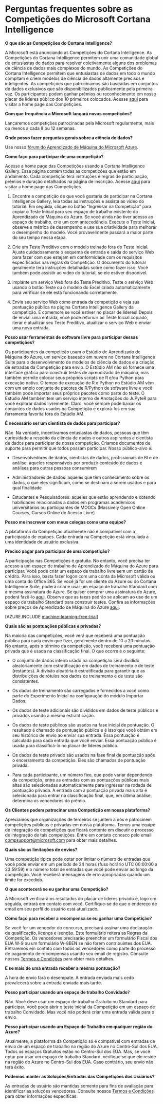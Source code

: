 <properties
	pageTitle="Perguntas frequentes sobre as Competições do Cortana Intelligence | Microsoft Azure"
	description="Perguntas frequentes sobre as Competições do Microsoft Cortana Intelligence."
	services="machine-learning"
	documentationCenter=""
	authors="hning86"
	manager="paulettm"
	editor="cgronlun"/>

<tags
	ms.service="machine-learning"
	ms.workload="data-services"
	ms.tgt_pltfrm="na"
	ms.devlang="na"
	ms.topic="article"
	ms.date="03/11/2016"
	ms.author="haining;chlovel;garye"/>

# Perguntas frequentes sobre as Competições do Microsoft Cortana Intelligence

**O que são as Competições do Cortana Intelligence?**

A Microsoft está anunciando as Competições do Cortana Intelligence. As Competições do Cortana Intelligence permitem unir uma comunidade global de entusiastas de dados para resolver coletivamente alguns dos problemas de ciência de dados mais complexos do mundo. As Competições do Cortana Intelligence permitem que entusiastas de dados em todo o mundo compitam e criem modelos de ciência de dados altamente precisos e inteligentes. As competições que patrocinamos são baseadas em conjuntos de dados exclusivos que são disponibilizados publicamente pela primeira vez. Os participantes podem ganhar prêmios ou reconhecimento em nosso placar de líderes público dos 10 primeiros colocados. Acesse [aqui](http://aka.ms/CIComp) para visitar a home page das Competições.

**Com que frequência a Microsoft lançará novas competições?**

Lançaremos competições patrocinadas pela Microsoft regularmente, mais ou menos a cada 8 ou 12 semanas.

**Onde posso fazer perguntas gerais sobre a ciência de dados?**

Use nosso [fórum do Aprendizado de Máquina do Microsoft Azure](https://social.msdn.microsoft.com/forums/azure/home?forum=MachineLearning).

**Como faço para participar de uma competição?**

Acesse a home page das Competições usando a Cortana Intelligence Gallery. Essa página contém todas as competições que estão em andamento. Cada competição terá instruções e regras de participação, prêmios e duração detalhados na página de inscrição. Acesse [aqui](http://aka.ms/CIComp) para visitar a home page das Competições.

1. Encontre a competição de que você gostaria de participar na Cortana Intelligence Gallery, leia todas as instruções e assista ao vídeo do tutorial. Em seguida, clique no botão "Ingressar na Competição" para copiar o Teste Inicial para seu espaço de trabalho existente do Aprendizado de Máquina do Azure. Se você ainda não tiver acesso ao espaço de trabalho, crie um com antecedência. Execute o Teste Inicial, observe a métrica de desempenho e use sua criatividade para melhorar o desempenho do modelo. Você provavelmente passará a maior parte do seu tempo nessa etapa.   

2. Crie um Teste Preditivo com o modelo treinado fora do Teste Inicial. Ajuste cuidadosamente o esquema de entrada e saída do serviço Web para fazer com que estejam em conformidade com os requisitos especificados nas regras da Competição. O documento do tutorial geralmente terá instruções detalhadas sobre como fazer isso. Você também pode assistir ao vídeo do tutorial, se ele estiver disponível.

3. Implante um serviço Web fora do Teste Preditivo. Teste o serviço Web usando o botão Teste ou o modelo do Excel criado automaticamente para verificar se ele está funcionando corretamente.

4. Envie seu serviço Web como entrada da competição e veja sua pontuação pública na página Cortana Intelligence Gallery da competição. E comemore se você estiver no placar de líderes! Depois de enviar uma entrada, você pode retornar ao Teste Inicial copiado, iterar e atualizar seu Teste Preditivo, atualizar o serviço Web e enviar uma nova entrada.

**Posso usar ferramentas de software livre para participar dessas competições?**

Os participantes da competição usam o Estúdio de Aprendizado de Máquina do Azure, um serviço baseado em nuvem no Cortana Intelligence Suite para o desenvolvimento de modelos de ciência de dados e a criação de entradas da Competição para envio. O Estúdio AM não só fornece uma interface gráfica para construir testes de aprendizado de máquina, mas também permite colocar seus próprios scripts de R e/ou Python para execução nativa. O tempo de execução de R e Python no Estúdio AM vêm com um amplo conjunto de pacotes de R/Python de software livre e você também pode importar seus próprios pacotes como parte do teste. O Estúdio AM também tem um serviço interno de Anotações do JuPyteR para você explorar dados livremente. Claro, você sempre pode baixar os conjuntos de dados usados na Competição e explorá-los em sua ferramenta favorita fora do Estúdio AM.

**É necessário ser um cientista de dados para participar?**

Não. Na verdade, incentivamos entusiastas de dados, pessoas que têm curiosidade a respeito da ciência de dados e outros aspirantes a cientista de dados para participar de nossa competição. Criamos documentos de suporte para permitir que todos possam participar. Nosso público-alvo é:

* Desenvolvedores de dados, cientistas de dados, profissionais de BI e de análise: aqueles responsáveis por produzir conteúdo de dados e análises para outras pessoas consumirem

* Administradores de dados: aqueles que têm conhecimento sobre os dados, o que eles significam, como se destinam a serem usados e para qual finalidade

* Estudantes e Pesquisadores: aqueles que estão aprendendo e obtendo habilidades relacionadas a dados em programas acadêmicos universitários ou participantes de MOOCs (Massively Open Online Courses, Cursos Online de Acesso Livre)


**Posso me inscrever com meus colegas como uma equipe?**

A plataforma da Competição atualmente não é compatível com a participação de equipes. Cada entrada na Competição está vinculada a uma identidade de usuário exclusiva.

**Preciso pagar para participar de uma competição?**

A participação nas Competições é gratuita. No entanto, você precisa ter acesso a um espaço de trabalho de Aprendizado de Máquina do Azure para participar. Você pode criar um espaço de trabalho livre sem um cartão de crédito. Para isso, basta fazer logon com uma conta da Microsoft válida ou uma conta do Office 365. Se você já for um cliente do Azure ou do Cortana Intelligence Suite, poderá criar e usar um espaço de trabalho Standard com a mesma assinatura do Azure. Se quiser comprar uma assinatura do Azure, poderá fazê-lo [aqui](https://azure.microsoft.com/pricing). Observe que as taxas padrão se aplicam ao uso de um espaço de trabalho Standard para construir testes. Confira as informações sobre preços de Aprendizado de Máquina do Azure [aqui](https://azure.microsoft.com/pricing/details/machine-learning/).

[AZURE.INCLUDE [machine-learning-free-trial](../../includes/machine-learning-free-trial.md)]

**Quais são as pontuações públicas e privadas?**

Na maioria das competições, você verá que receberá uma pontuação pública para cada envio que fizer, geralmente dentro de 10 a 20 minutos. No entanto, após o término da competição, você receberá uma pontuação privada que é usada na classificação final. O que ocorre é o seguinte:

* O conjunto de dados inteiro usado na competição será dividido aleatoriamente com estratificação em dados de treinamento e de teste (restantes). A divisão aleatória é estratificada para garantir que as distribuições de rótulos nos dados de treinamento e de teste são consistentes.
 
* Os dados de treinamento são carregados e fornecidos a você como parte do Experimento Inicial na configuração do módulo Importar Dados.

* Os dados de teste adicionais são divididos em dados de teste públicos e privados usando a mesma estratificação.

* Os dados de teste públicos são usados na fase inicial de pontuação. O resultado é chamado de pontuação pública e é isso que você obtém em seu histórico de envio ao enviar sua entrada. Essa pontuação é calculada para cada entrada que você enviar. Essa pontuação pública é usada para classificá-lo no placar de líderes público.

* Os dados de teste privado são usados na fase final de pontuação após o encerramento da competição. Eles são chamados de pontuação privada.

* Para cada participante, um número fixo, que pode variar dependendo da competição, entre as entradas com as pontuações públicas mais altas são selecionadas automaticamente para ingressar na rodada de pontuação privada. A entrada com a pontuação privada mais alta é selecionada para entrar na classificação final, que, em última análise, determina os vencedores do prêmio.

**Os Clientes podem patrocinar uma Competição em nossa plataforma?**

Apreciamos que organizações de terceiros se juntem a nós e patrocinem competições públicas e privadas em nossa plataforma. Temos uma equipe de integração de competições que ficará contente em discutir o processo de integração de tais competições. Entre em contato conosco pelo email [compsupport@microsoft.com](mailto:compsupport@microsoft.com) para obter mais detalhes.

**Quais são as limitações de envios?**

Uma competição típica pode optar por limitar o número de entradas que você pode enviar em um período de 24 horas (fuso horário UTC 00:00:00 a 23:59:59) e o número total de entradas que você pode enviar ao longo da competição. Você receberá mensagens de erro apropriadas quando um limite for excedido.

**O que acontecerá se eu ganhar uma Competição?**

A Microsoft verificará os resultados do placar de líderes privado e, logo em seguida, entrará em contato com você. Certifique-se de que o endereço de email em seu perfil do usuário está atualizado.

**Como faço para receber a recompensa se eu ganhar uma Competição?**

Se você for um vencedor do concurso, precisará assinar uma declaração de qualificação, licença e isenção. Este formulário reitera as Regras da Competição. Os vencedores precisarão preencher um formulário Fiscal dos EUA W-9 ou um formulário W-8BEN se não forem contribuintes dos EUA. Entraremos em contato com todos os vencedores como parte do processo de pagamento de recompensas usando seu email de registro. Consulte nossos [Termos e Condições](http://aka.ms/comptermsandconditions) para obter mais detalhes.

**E se mais de uma entrada receber a mesma pontuação?**

A hora de envio fará o desempate. A entrada enviada mais cedo prevalecerá sobre a entrada enviada mais tarde.

**Posso participar usando um espaço de trabalho Convidado?**

Não. Você deve usar um espaço de trabalho Gratuito ou Standard para participar. Você pode abrir o teste inicial da Competição em um espaço de trabalho Convidado. Mas você não poderá criar uma entrada válida para o envio.

**Posso participar usando um Espaço de Trabalho em qualquer região do Azure?**

Atualmente, a plataforma da Competição só é compatível com entradas de envio de um espaço de trabalho na região do Azure no Centro-Sul dos EUA. Todos os espaços Gratuitos estão no Centro-Sul dos EUA. Mas, se você optar por usar um espaço de trabalho Standard, verifique se que ele reside na região do Azure no Centro-Sul dos EUA. Caso contrário, seu envio não terá êxito.

**Podemos manter as Soluções/Entradas das Competições dos Usuários?**

As entradas de usuário são mantidas somente para fins de avaliação para identificar as soluções vencedoras. Consulte nossos [Termos e Condições](http://aka.ms/comptermsandconditions) para obter informações específicas.

<!---HONumber=AcomDC_0608_2016-->